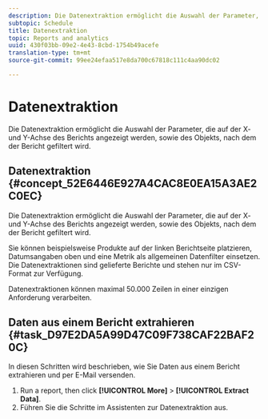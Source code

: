 ```yaml
---
description: Die Datenextraktion ermöglicht die Auswahl der Parameter, die auf der X- und Y-Achse des Berichts angezeigt werden, sowie des Objekts, nach dem der Bericht gefiltert wird.
subtopic: Schedule
title: Datenextraktion
topic: Reports and analytics
uuid: 430f03bb-09e2-4e43-8cbd-1754b49acefe
translation-type: tm+mt
source-git-commit: 99ee24efaa517e8da700c67818c111c4aa90dc02

---
```



# Datenextraktion

Die Datenextraktion ermöglicht die Auswahl der Parameter, die auf der X- und Y-Achse des Berichts angezeigt werden, sowie des Objekts, nach dem der Bericht gefiltert wird.

## Datenextraktion {#concept_52E6446E927A4CAC8E0EA15A3AE2C0EC}

Die Datenextraktion ermöglicht die Auswahl der Parameter, die auf der X- und Y-Achse des Berichts angezeigt werden, sowie des Objekts, nach dem der Bericht gefiltert wird.

<!-- 

t_data_extract.xml

 -->

Sie können beispielsweise Produkte auf der linken Berichtseite platzieren, Datumsangaben oben und eine Metrik als allgemeinen Datenfilter einsetzen. Die Datenextraktionen sind gelieferte Berichte und stehen nur im CSV-Format zur Verfügung.

Datenextraktionen können maximal 50.000 Zeilen in einer einzigen Anforderung verarbeiten.

## Daten aus einem Bericht extrahieren {#task_D97E2DA5A99D47C09F738CAF22BAF20C}

In diesen Schritten wird beschrieben, wie Sie Daten aus einem Bericht extrahieren und per E-Mail versenden.

1. Run a report, then click **[!UICONTROL More]** > **[!UICONTROL Extract Data]**.
1. Führen Sie die Schritte im Assistenten zur Datenextraktion aus.
